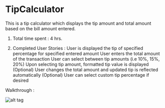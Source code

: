 TipCalculator
=============
This is a tip calculator which displays the tip amount and total amount based on the bill amount entered.

1. Total time spent : 4 hrs.

2. Completed User Stories : 
User is displayed the tip of specified percentage for specified entered amount
User enters the total amount of the transaction
User can select between tip amounts (i.e 10%, 15%, 20%)
Upon selecting tip amount, formatted tip value is displayed
(Optional) User changes the total amount and updated tip is reflected automatically
(Optional) User can select custom tip percentage if desired

Walkthrough : 

![alt tag](https://raw.github.com/akashagarwal1988/TipCalculator/master/tipCalc.gif)
